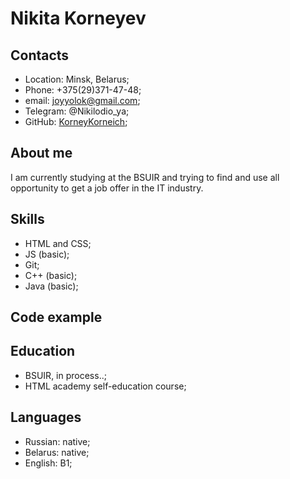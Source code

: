 # Nikita Korneyev
## Contacts
* Location: Minsk, Belarus;
* Phone: +375(29)371-47-48;
* email: joyyolok@gmail.com;
* Telegram: @Nikilodio_ya;
* GitHub: [KorneyKorneich](https://github.com/KorneyKorneich);
## About me
I am currently studying at the BSUIR and trying to find and use all opportunity to get a job offer in the IT industry.
## Skills
* HTML and CSS;
* JS (basic);
* Git;
* C++ (basic);
* Java (basic);
## Code example


## Education
* BSUIR, in process..;
* HTML academy self-education course;
## Languages
* Russian: native;
* Belarus: native;
* English: B1;